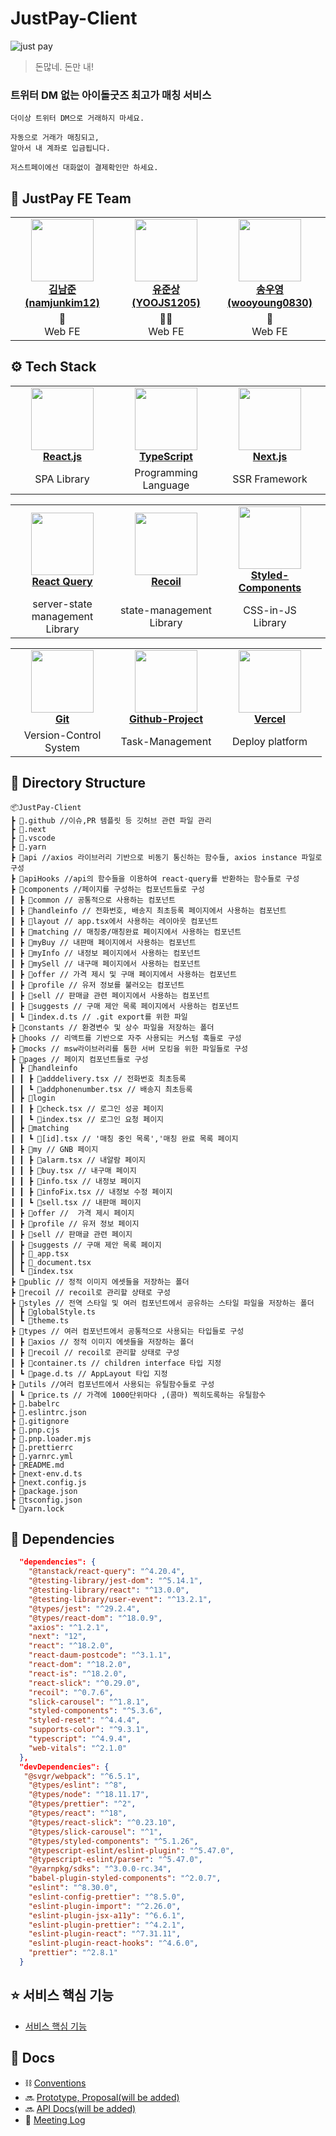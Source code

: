 # JustPay-Client

![just pay](https://user-images.githubusercontent.com/69416561/209988175-dc826038-033a-433f-8254-618a5a839754.png)

> 돈많네. 돈만 내!

### 트위터 DM 없는 아이돌굿즈 최고가 매칭 서비스

```
더이상 트위터 DM으로 거래하지 마세요.

자동으로 거래가 매칭되고,
알아서 내 계좌로 입금됩니다.

저스트페이에선 대화없이 결제확인만 하세요.
```

## 🙌 JustPay FE Team

<table align="center">
    <tr align="center">
        <td style="min-width: 150px;">
            <a href="https://github.com/namjunkim12">
              <img src="https://github.com/namjunkim12.png" width="100">
              <br />
              <b>김남준 (namjunkim12)</b>
            </a> 
        </td>
        <td style="min-width: 150px;">
            <a href="https://github.com/YOOJS1205">
              <img src="https://github.com/YOOJS1205.png" width="100">
              <br />
              <b>유준상 (YOOJS1205)</b>
            </a>
        </td>
        <td style="min-width: 150px;">
            <a href="https://github.com/wooyoung0830">
              <img src="https://github.com/wooyoung0830.png" width="100">
              <br />
              <b>송우영 (wooyoung0830)</b>
            </a> 
        </td>
        <td style="min-width: 150px;">
            <a href="https://github.com/hyunwookchung">
              <img src="https://github.com/hyunwookchung.png" width="100">
              <br />
              <b>정현욱 (hyunwookchung)</b>
            </a> 
        </td>
    </tr>
    <tr align="center">
        <td>
            👶 <br/>
            Web FE
        </td>
        <td>
            🧚🏻 <br />
            Web FE
        </td>
        <td>
           👼  <br />
            Web FE
        </td>
        <td>
           😽  <br />
            Web FE
        </td>
    </tr>
</table>

## ⚙️ Tech Stack

<table align="center">
    <tr align="center">
        <td style="min-width: 150px;">
            <a href="https://beta.reactjs.org/">
              <img src="https://upload.wikimedia.org/wikipedia/commons/thumb/a/a7/React-icon.svg/2300px-React-icon.svg.png" width="100" >
              <br />
              <b>React.js</b>
            </a> 
        </td>
        <td style="min-width: 150px;">
            <a href="https://www.typescriptlang.org/">
              <img src="https://upload.wikimedia.org/wikipedia/commons/4/4c/Typescript_logo_2020.svg" width="100">
              <br />
              <b>TypeScript</b>
            </a>
        </td>
         <td style="min-width: 150px;">
            <a href="https://nextjs.org/">
              <img src="https://cdn.worldvectorlogo.com/logos/next-js.svg" width="100">
              <br />
              <b>Next.js</b>
            </a> 
        </td>
        <td style="min-width: 150px;">
            <a href="https://github.com/yarnpkg/berry">
              <img src="https://images.ctfassets.net/zsjhz5fgria0/2pgFhH8be2Svky60f7qHu7/54a155ca827d8caeb888b439e820eb93/State_of_Yarn_2__Berry__in_2021.png?w=700&h=400&fl=progressive&q=50&fit=fill" width="100" height='100'>
              <br />
              <b>Yarn2 (berry)</b>
            </a> 
        </td>
        <td style="min-width: 150px;">
            <a href="https://axios-http.com/">
              <img src="https://upload.wikimedia.org/wikipedia/commons/thumb/d/d1/Axios_%28computer_library%29_logo.svg/2560px-Axios_%28computer_library%29_logo.svg.png" width="100" height="60">
              <br />
              <b>Axios</b>
            </a> 
        </td>
    </tr>
    <tr align="center">
        <td>
            SPA Library
        </td>
        <td>
            Programming<br />
            Language
        </td>
        <td>
            SSR Framework
        </td>
        <td>
            Pkg Manager
        </td>
        <td>
            promise-based</br>
            HTTP client
        </td>
</tr>
</table>

<table align="center">
    <tr align="center">
        <td style="min-width: 150px;">
            <a href="https://react-query-v3.tanstack.com">
              <img src="https://seeklogo.com/images/R/react-query-logo-1340EA4CE9-seeklogo.com.png" width="100">
              <br />
              <b>React Query</b>
            </a> 
        </td>
        <td style="min-width: 150px;">
            <a href="https://recoiljs.org/">
              <img src="https://velog.velcdn.com/images/11t518s/post/3a6512ec-8fbe-4e9d-b57f-e7327892012f/image.png" width="100">
              <br />
              <b>Recoil</b>
            </a> 
        </td>
        <td style="min-width: 150px;">
            <a href="https://styled-components.com/">
              <img src="https://raw.githubusercontent.com/styled-components/brand/master/styled-components.png" width="100">
              <br />
              <b>Styled-Components</b>
            </a> 
        </td>
        <td style="min-width: 150px;">
            <a href="https://mswjs.io/">
              <img src="https://user-images.githubusercontent.com/1500684/157772386-75444196-0604-4340-af28-53b236faa182.svg" width="100">
              <br />
              <b>MSW</b>
            </a> 
        </td>
    </tr>
    <tr align="center">
        <td>
            server-state management</br>
            Library
        </td>
        <td>
            state-management</br>
            Library
        </td>
        <td>
            CSS-in-JS</br>
            Library
        </td>   
        <td>
            API-Mocking</br>
            Library
        </td>
</tr>
</table>

<table align="center">
    <tr align="center">
        <td style="min-width: 150px;">
            <a href="https://git-scm.com/">
              <img src="https://avatars.githubusercontent.com/u/18133?s=200&v=4" width="100">
              <br />
              <b>Git</b>
            </a> 
        </td>
        <td style="min-width: 150px;">
            <a href="https://github.com/">
              <img src="https://cdn-icons-png.flaticon.com/512/25/25231.png" width="100">
              <br />
              <b>Github-Project</b>
            </a> 
        </td>
        <td style="min-width: 150px;">
            <a href="https://vercel.com/">
              <img src="https://camo.githubusercontent.com/add2c9721e333f0043ac938f3dadbc26a282776e01b95b308fcaba5afaf74ae3/68747470733a2f2f6173736574732e76657263656c2e636f6d2f696d6167652f75706c6f61642f76313538383830353835382f7265706f7369746f726965732f76657263656c2f6c6f676f2e706e67" width="100">
              <br />
              <b>Vercel</b>
            </a> 
        </td>
    </tr>
    <tr align="center">
        <td>
            Version-Control</br>
            System
        </td>
        <td>
            Task-Management
        </td>
        <td>
            Deploy platform
        </td>   
</tr>
</table>

## 📁 Directory Structure

```
📦JustPay-Client
┣ 📂.github //이슈,PR 템플릿 등 깃허브 관련 파일 관리
┣ 📂.next
┣ 📂.vscode
┣ 📂.yarn
┣ 📂api //axios 라이브러리 기반으로 비동기 통신하는 함수들, axios instance 파일로 구성
┣ 📂apiHooks //api의 함수들을 이용하여 react-query를 반환하는 함수들로 구성
┣ 📂components //페이지를 구성하는 컴포넌트들로 구성
┃ ┣ 📂common // 공통적으로 사용하는 컴포넌트
┃ ┣ 📂handleinfo // 전화번호, 배송지 최초등록 페이지에서 사용하는 컴포넌트 
┃ ┣ 📂layout // app.tsx에서 사용하는 레이아웃 컴포넌트
┃ ┣ 📂matching // 매칭중/매칭완료 페이지에서 사용하는 컴포넌트
┃ ┣ 📂myBuy // 내판매 페이지에서 사용하는 컴포넌트 
┃ ┣ 📂myInfo // 내정보 페이지에서 사용하는 컴포넌트 
┃ ┣ 📂mySell // 내구매 페이지에서 사용하는 컴포넌트 
┃ ┣ 📂offer // 가격 제시 및 구매 페이지에서 사용하는 컴포넌트
┃ ┣ 📂profile // 유저 정보를 불러오는 컴포넌트
┃ ┣ 📂sell // 판매글 관련 페이지에서 사용하는 컴포넌트 
┃ ┣ 📂suggests // 구매 제안 목록 페이지에서 사용하는 컴포넌트  
┃ ┗ 📜index.d.ts // .git export를 위한 파일
┣ 📂constants // 환경변수 및 상수 파일을 저장하는 폴더
┣ 📂hooks // 리액트를 기반으로 자주 사용되는 커스텀 훅들로 구성
┣ 📂mocks // msw라이브러리를 통한 서버 모킹을 위한 파일들로 구성
┣ 📂pages // 페이지 컴포넌트들로 구성
┃ ┣ 📂handleinfo
┃ ┃ ┣ 📜adddelivery.tsx // 전화번호 최초등록
┃ ┃ ┗ 📜addphonenumber.tsx // 배송지 최초등록
┃ ┣ 📂login
┃ ┃ ┣ 📜check.tsx // 로그인 성공 페이지
┃ ┃ ┗ 📜index.tsx // 로그인 요청 페이지
┃ ┣ 📂matching
┃ ┃ ┗ 📜[id].tsx // '매칭 중인 목록','매칭 완료 목록 페이지
┃ ┣ 📂my // GNB 페이지
┃ ┃ ┣ 📜alarm.tsx // 내알람 페이지
┃ ┃ ┣ 📜buy.tsx // 내구매 페이지
┃ ┃ ┣ 📜info.tsx // 내정보 페이지
┃ ┃ ┣ 📜infoFix.tsx // 내정보 수정 페이지
┃ ┃ ┗ 📜sell.tsx // 내판매 페이지
┃ ┣ 📂offer //  가격 제시 페이지
┃ ┣ 📂profile // 유저 정보 페이지
┃ ┣ 📂sell // 판매글 관련 페이지
┃ ┣ 📂suggests // 구매 제안 목록 페이지
┃ ┣ 📜_app.tsx
┃ ┣ 📜_document.tsx
┃ ┗ 📜index.tsx
┣ 📂public // 정적 이미지 에셋들을 저장하는 폴더
┣ 📂recoil // recoil로 관리할 상태로 구성
┣ 📂styles // 전역 스타일 및 여러 컴포넌트에서 공유하는 스타일 파일을 저장하는 폴더
┃ ┣ 📜globalStyle.ts
┃ ┗ 📜theme.ts
┣ 📂types // 여러 컴포넌트에서 공통적으로 사용되는 타입들로 구성
┃ ┣ 📂axios // 정적 이미지 에셋들을 저장하는 폴더
┃ ┣ 📂recoil // recoil로 관리할 상태로 구성
┃ ┣ 📜container.ts // children interface 타입 지정
┃ ┗ 📜page.d.ts // AppLayout 타입 지정
┣ 📂utils //여러 컴포넌트에서 사용되는 유틸함수들로 구성
┃ ┗ 📜price.ts // 가격에 1000단위마다 ,(콤마) 찍히도록하는 유틸함수
┣ 📜.babelrc
┣ 📜.eslintrc.json
┣ 📜.gitignore
┣ 📜.pnp.cjs
┣ 📜.pnp.loader.mjs
┣ 📜.prettierrc
┣ 📜.yarnrc.yml
┣ 📜README.md
┣ 📜next-env.d.ts
┣ 📜next.config.js
┣ 📜package.json
┣ 📜tsconfig.json
┗ 📜yarn.lock
```

## 🤝 Dependencies

```json
  "dependencies": {
    "@tanstack/react-query": "^4.20.4",
    "@testing-library/jest-dom": "^5.14.1",
    "@testing-library/react": "^13.0.0",
    "@testing-library/user-event": "^13.2.1",
    "@types/jest": "^29.2.4",
    "@types/react-dom": "^18.0.9",
    "axios": "^1.2.1",
    "next": "12",
    "react": "^18.2.0",
    "react-daum-postcode": "^3.1.1",
    "react-dom": "^18.2.0",
    "react-is": "^18.2.0",
    "react-slick": "^0.29.0",
    "recoil": "^0.7.6",
    "slick-carousel": "^1.8.1",
    "styled-components": "^5.3.6",
    "styled-reset": "^4.4.4",
    "supports-color": "^9.3.1",
    "typescript": "^4.9.4",
    "web-vitals": "^2.1.0"
  },
  "devDependencies": {
   "@svgr/webpack": "^6.5.1",
    "@types/eslint": "^8",
    "@types/node": "^18.11.17",
    "@types/prettier": "^2",
    "@types/react": "^18",
    "@types/react-slick": "^0.23.10",
    "@types/slick-carousel": "^1",
    "@types/styled-components": "^5.1.26",
    "@typescript-eslint/eslint-plugin": "^5.47.0",
    "@typescript-eslint/parser": "^5.47.0",
    "@yarnpkg/sdks": "^3.0.0-rc.34",
    "babel-plugin-styled-components": "^2.0.7",
    "eslint": "^8.30.0",
    "eslint-config-prettier": "^8.5.0",
    "eslint-plugin-import": "^2.26.0",
    "eslint-plugin-jsx-a11y": "^6.6.1",
    "eslint-plugin-prettier": "^4.2.1",
    "eslint-plugin-react": "^7.31.11",
    "eslint-plugin-react-hooks": "^4.6.0",
    "prettier": "^2.8.1"
  }
```

## ⭐️ 서비스 핵심 기능

- [서비스 핵심 기능](https://eunbigombi.notion.site/6e0b1cc72333452c89500eb8b62e8943)

## 📄 Docs

- ⛓️ [Conventions](https://www.notion.so/eunbigombi/a6a709ccd0a84b7aaa4e0cf999084592)
- 🔜 [Prototype, Proposal(will be added)]()
- 🔜 [API Docs(will be added)]()
- 🧾 [Meeting Log](https://www.notion.so/eunbigombi/503f9e06e9ff4f62a158e2ebda313636?v=765b51a388b448f5816fc0223968c290)
